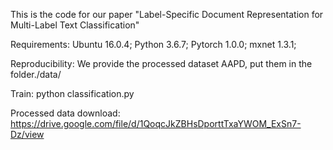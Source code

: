 This is the code for our paper "Label-Specific Document Representation for Multi-Label Text Classification" 

Requirements: Ubuntu 16.0.4;
  Python 3.6.7;
  Pytorch 1.0.0;
  mxnet 1.3.1;
  
Reproducibility: We provide the processed dataset AAPD, put them in the folder./data/

Train: python classification.py

Processed data download: https://drive.google.com/file/d/1QoqcJkZBHsDporttTxaYWOM_ExSn7-Dz/view

